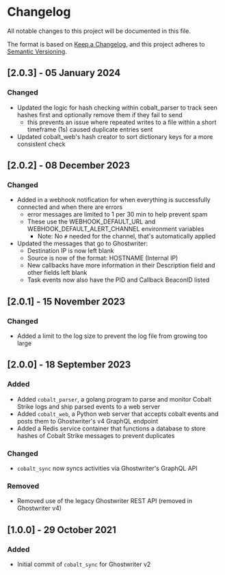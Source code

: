 # Changelog

All notable changes to this project will be documented in this file.

The format is based on [Keep a Changelog](https://keepachangelog.com/en/1.0.0/),
and this project adheres to [Semantic Versioning](https://semver.org/spec/v2.0.0.html).

## [2.0.3] - 05 January 2024

### Changed

* Updated the logic for hash checking within cobalt_parser to track seen hashes first and optionally remove them if they fail to send
  * this prevents an issue where repeated writes to a file within a short timeframe (1s) caused duplicate entries sent
* Updated cobalt_web's hash creator to sort dictionary keys for a more consistent check

## [2.0.2] - 08 December 2023

### Changed

* Added in a webhook notification for when everything is successfully connected and when there are errors
  * error messages are limited to 1 per 30 min to help prevent spam
  * These use the WEBHOOK_DEFAULT_URL and WEBHOOK_DEFAULT_ALERT_CHANNEL environment variables
    * Note: No `#` needed for the channel, that's automatically applied
* Updated the messages that go to Ghostwriter:
  * Destination IP is now left blank
  * Source is now of the format: HOSTNAME (Internal IP)
  * New callbacks have more information in their Description field and other fields left blank
  * Task events now also have the PID and Callback BeaconID listed

## [2.0.1] - 15 November 2023

### Changed

* Added a limit to the log size to prevent the log file from growing too large

## [2.0.0] - 18 September 2023

### Added

* Added `cobalt_parser`, a golang program to parse and monitor Cobalt Strike logs and ship parsed events to a web server
* Added `cobalt_web`, a Python web server that accepts cobalt events and posts them to Ghostwriter's v4 GraphQL endpoint
* Added a Redis service container that functions a database to store hashes of Cobalt Strike messages to prevent duplicates

### Changed

* `cobalt_sync` now syncs activities via Ghostwriter's GraphQL API 

### Removed

* Removed use of the legacy Ghostwriter REST API (removed in Ghostwriter v4)

## [1.0.0] - 29 October 2021

### Added

* Initial commit of `cobalt_sync` for Ghostwriter v2
